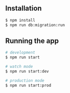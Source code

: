 ## Installation

```bash
$ npm install
$ npm run db:migration:run
```

## Running the app

```bash
# development
$ npm run start

# watch mode
$ npm run start:dev

# production mode
$ npm run start:prod
```
